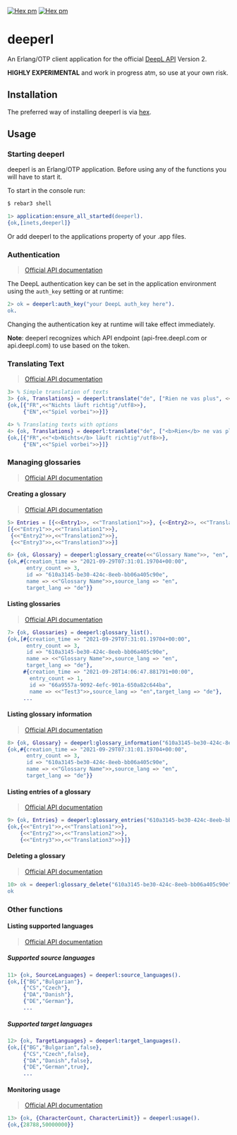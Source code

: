 [![Hex pm](https://img.shields.io/hexpm/l/deeperl.svg?style=flat)](https://hex.pm/packages/deeperl)
[![Hex pm](https://img.shields.io/hexpm/v/deeperl.svg?style=flat)](https://hex.pm/packages/deeperl)


# deeperl

An Erlang/OTP client application for the official [DeepL  API] Version 2.

**HIGHLY EXPERIMENTAL** and work in progress atm, so use at your own risk.

## Installation

The preferred way of installing deeperl is via [hex].

## Usage

### Starting deeperl

deeperl is an Erlang/OTP application. Before using any of the functions you will have to start it.

To start in the console run:
```sh
$ rebar3 shell
```
```erlang
1> application:ensure_all_started(deeperl).
{ok,[inets,deeperl]}
```
Or add deeperl to the applications property of your .app files.

### Authentication
> [Official API documentation](https://www.deepl.com/docs-api/accessing-the-api/authentication/)

The DeepL authentication key can be set in the application environment using the `auth_key` setting or at runtime: 

```erlang
2> ok = deeperl:auth_key("your DeepL auth_key here").
ok.
```
Changing the authentication key at runtime will take effect immediately.

**Note**: deeperl recognizes which API endpoint (api-free.deepl.com or api.deepl.com) to use based on the token. 
### Translating Text
> [Official API documentation](https://www.deepl.com/docs-api/translating-text/)

```erlang
3> % Simple translation of texts
3> {ok, Translations} = deeperl:translate("de", ["Rien ne vas plus", <<"Game over">>]).
{ok,[{"FR",<<"Nichts läuft richtig"/utf8>>},
     {"EN",<<"Spiel vorbei">>}]}

4> % Translating texts with options
4> {ok, Translations} = deeperl:translate("de", ["<b>Rien</b> ne vas plus", <<"Game over">>], #{tag_handling=>xml, formality=>less}).
{ok,[{"FR",<<"<b>Nichts</b> läuft richtig"/utf8>>},
     {"EN",<<"Spiel vorbei">>}]}
```

### Managing glossaries
> [Official API documentation](https://www.deepl.com/docs-api/managing-glossaries/)

#### Creating a glossary
> [Official API documentation](https://www.deepl.com/docs-api/managing-glossaries/creating-a-glossary/)

```erlang
5> Entries = [{<<Entry1>>, <<"Translation1">>}, {<<Entry2>>, <<"Translation2">>}, {<<Entry3>>, <<"Translation3">>}].
[{<<"Entry1">>,<<"Translation1">>},
 {<<"Entry2">>,<<"Translation2">>},
 {<<"Entry3">>,<<"Translation3">>}]

6> {ok, Glossary} = deeperl:glossary_create(<<"Glossary Name">>, "en", "de", Entries).
{ok,#{creation_time => "2021-09-29T07:31:01.19704+00:00",
      entry_count => 3,
      id => "610a3145-be30-424c-8eeb-bb06a405c90e",
      name => <<"Glossary Name">>,source_lang => "en",
      target_lang => "de"}}
```

#### Listing glossaries
> [Official API documentation](https://www.deepl.com/docs-api/managing-glossaries/listing-glossaries/)

```erlang
7> {ok, Glossaries} = deeperl:glossary_list().
{ok,[#{creation_time => "2021-09-29T07:31:01.19704+00:00",
      entry_count => 3,
      id => "610a3145-be30-424c-8eeb-bb06a405c90e",
      name => <<"Glossary Name">>,source_lang => "en",
      target_lang => "de"},
     #{creation_time => "2021-09-28T14:06:47.881791+00:00",
       entry_count => 1,
       id => "66a9557a-9092-4efc-901a-650a82c644ba",
       name => <<"Test3">>,source_lang => "en",target_lang => "de"},
     ...
```

#### Listing glossary information
> [Official API documentation](https://www.deepl.com/docs-api/managing-glossaries/listing-glossary-information/)

```erlang
8> {ok, Glossary} = deeperl:glossary_information("610a3145-be30-424c-8eeb-bb06a405c90e").
{ok,#{creation_time => "2021-09-29T07:31:01.19704+00:00",
      entry_count => 3,
      id => "610a3145-be30-424c-8eeb-bb06a405c90e",
      name => <<"Glossary Name">>,source_lang => "en",
      target_lang => "de"}}
```

#### Listing entries of a glossary
> [Official API documentation](https://www.deepl.com/docs-api/managing-glossaries/listing-entries-of-a-glossary/)

```erlang
9> {ok, Entries} = deeperl:glossary_entries("610a3145-be30-424c-8eeb-bb06a405c90e").
{ok,{<<"Entry1">>,<<"Translation1">>},
    {<<"Entry2">>,<<"Translation2">>},
    {<<"Entry3">>,<<"Translation3">>}]}
```

#### Deleting a glossary
> [Official API documentation](https://www.deepl.com/docs-api/managing-glossaries/deleing-a-glossary/)

```erlang
10> ok = deeperl:glossary_delete("610a3145-be30-424c-8eeb-bb06a405c90e").
ok
```

### Other functions

#### Listing supported languages
> [Official API documentation](https://www.deepl.com/docs-api/other-functions/listing-supported-languages/)

##### Supported source languages
```erlang
11> {ok, SourceLanguages} = deeperl:source_languages().
{ok,[{"BG","Bulgarian"},
     {"CS","Czech"},
     {"DA","Danish"},
     {"DE","German"},
     ...
```

##### Supported target languages
```erlang
12> {ok, TargetLanguages} = deeperl:target_languages().
{ok,[{"BG","Bulgarian",false},
     {"CS","Czech",false},
     {"DA","Danish",false},
     {"DE","German",true},
     ...
```

#### Monitoring usage
> [Official API documentation](https://www.deepl.com/docs-api/other-functions/monitoring-usage/)

```erlang
13> {ok, {CharacterCount, CharacterLimit}} = deeperl:usage().
{ok,{28788,50000000}}
```

[DeepL  API]: https://www.deepl.com/de/docs-api/
[hex]: https://hex.pm/packages/deeperl